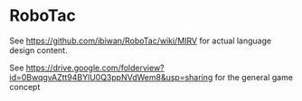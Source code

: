 RoboTac
=======

See https://github.com/ibiwan/RoboTac/wiki/MIRV for actual language design content.

See https://drive.google.com/folderview?id=0BwqgvAZtt94BYlU0Q3ppNVdWem8&usp=sharing for the general game concept
